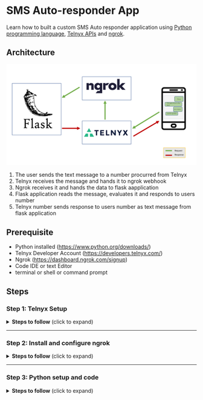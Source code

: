 # SMS Auto-responder App
 Learn how to built a custom SMS Auto responder application using [Python programming language](https://www.python.org/), [Telnyx APIs](https://telnyx.com) and [ngrok](https://ngrok.com/). 

 ## Architecture
 
 <img src='./img/architecture.png' width="1000"/>
 
1. The user sends the text message to a number procurred from Telnyx
1. Telnyx receives the message and hands it to ngrok webhook
1. Ngrok receives it and hands the data to flask aapplication
1. Flask application reads the message, evaluates it and responds to users number
1. Telnyx number sends response to users number as text message from flask application

## Prerequisite

 * Python installed (https://www.python.org/downloads/) 
 * Telnyx Developer Account (https://developers.telnyx.com/)
 * Ngrok (https://dashboard.ngrok.com/signup)
 * Code IDE or text Editor
 * terminal or shell or command prompt

 ## Steps

 ### Step 1: Telnyx Setup
 
 <details>
<summary><strong>Steps to follow</strong> (click to expand)</summary><p>

 1. Sign up for Telnyx account
    > Set up a developer account with Telnyx from https://telnyx.com/sign-up.

 2. Obtain a number with SMS capabilities for auto-responder app
    > After creating an account and signing in, you need to [acquire a number](https://portal.telnyx.com/#/app/numbers/search-numbers) for the application. Search for a number by setting 'Region' or 'Area Code' of your preference. 
    
    > Make sure that the number supports SMS feature(Very Important!) as it will be used by our application.
 
 3. Create a messaging profile
    > Next create a [messaging profile](https://portal.telnyx.com/#/app/messaging) by clicking on "Ass new profile" and provide a suitable profile name to it(you do not need to provide any other detail for now).

 4. Configure the number for messaging
    > Go to the [numbers](https://portal.telnyx.com/#/app/numbers/my-numbers) page, look for the number you created and set the number's `Messaging Profile` to the profile you created in the previous step. 
    
    <details>
    <summary>Click if the Telnyx number is an international number for User</summary>
    <br>    
    
    > If you want to send the message to a Telnyx number which is not in the country where you are, you will need to click on the 'Routing' option.
     <img src='./img/routing_click_red.png' width="800"/>
    
    > Once you click on 'Routing' a pop up will open. Select traffic type as "P2P" to allow International Inbound and Outbound SMS deliverability. And do not forget to save the changes!  

     <img src='./img/routing_selected.png' width="800"/> 
    </details>
    
 5. Acquire Telnyx API key
    > Go to the [API Keys](https://portal.telnyx.com/#/app/api-keys) management screen and copy the API Key for a future step! If an API Key is not there, then create one!

</p></details>

___

### Step 2: Install and configure ngrok

<details>
<summary><strong>Steps to follow</strong> (click to expand)</summary><p>

 1. Sign up for ngrok account and download the setup file
    > Go to https://dashboard.ngrok.com/signup and create an account.

 2. Obtain the ngrok setup file and follow the steps mentioned
    > Download the ngrok setup file as per your OS from https://dashboard.ngrok.com/get-started/setup and follow the steps mentioned on the page.
    
    > You need to run the setup file (It has zero run-time dependencies!)
    
    > In the Step 3, you need to change the command to
     ``` shell
    ./ngrok http 5000
    ```
    > After running the above command, you would see something similar to following
    
    <img src='./img/ngrok_tunnel.png' width="800"/> 

    > Copy the highlighted 'Forwarding' address

    ``` shell
    http://0ab4-2405-201-300a-ecf1-201a-6ad8-c0d4-eddd.ngrok.io
    ```

    > **Always keep the ngrok process running, do not stop it!**

 3. Edit Telnyx messaging profile to add webhook
    
    > Go to [messaging profile](https://portal.telnyx.com/#/app/messaging) and click on the message profile you created earlier.

    > It will open "Edit Messaging Profile" page, here under "Inbound Settings" you need to provide value to 'Send a webhook to this URL' 

    > The value is Forwarding address we copied in the previous step. Append it with '/webhooks'. It will look like this -

    ``` shell
    http://0ab4-2405-201-300a-ecf1-201a-6ad8-c0d4-eddd.ngrok.io/webhooks
    ```
    <img src='./img/inbound_webhook.png' width="800"/>
    
</p></details>

___

### Step 3: Python setup and code

<details>
<summary><strong>Steps to follow</strong> (click to expand)</summary><p>

 1. Setup and dependencies
    > A [Flask] (https://flask.palletsprojects.com/en/2.0.x/) application is required to receive the message by accepting the webhook request. You can install Flask by running following command in shell or terminal or command prompt
    ``` shell
    pip install Flask
    ```

    > Install Telnyx Python library for sending the message to users from the Flask application using Telnyx API. 
      ``` shell
    pip install --upgrade telnyx
    ```
    > Telnyx API Key acquired in previous steps will be used along with the procurred Telnyx number. Copy the number from [Numbers] (https://portal.telnyx.com/#/app/numbers/my-numbers) screen.

 2. Create a Python file and run a Flask application
    > You need to create a Python file(I have named mine as demo.py) and write Flask code template in it.
      ``` python
    from flask import Flask, request
    
    app = Flask(__name__)

    @app.route('/webhooks', methods=['POST'])
    def webhooks():    
        payload = request.json
        print(payload)
        return 'success', 200

    if __name__ =="__main__":
    app.run(port=5000)
    ```
    > Run the code with following command
      ``` shell
    python demo.py
    ```        
    > You will get something like this showing you Flask app is running on http://127.0.0.1:500/
    <img src='./img/flask_server.png' width="800"/>

    > You must notice few intresting things in the code, we have defined the path as `/webhooks` and specified that the path will respond to the HTTP `POST` method. This route will accept webhooks from Telnyx when your Telnyx number receives an SMS. 
    > We have a `payload` object reading the data coming in from the webhooks. 
</p></details>
